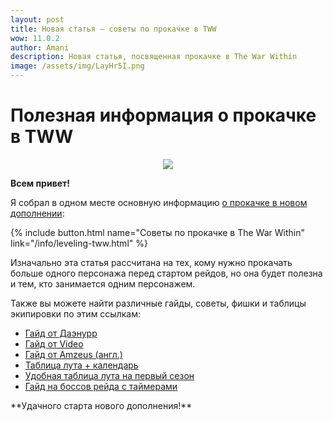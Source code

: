 ```yaml
---    
layout: post
title: Новая статья – советы по прокачке в TWW
wow: 11.0.2
author: Amani
description: Новая статья, посвященная прокачке в The War Within
image: /assets/img/LayHr5I.png
---
```





# Полезная информация о прокачке в TWW

<p align="center">
<img src="https://i.imgur.com/LayHr5I.png"> 
</p>

**Всем привет!**

Я собрал в одном месте основную информацию [о прокачке в новом дополнении](https://stormkeeper.ru/info/leveling-tww.html):


<p></p>

{% include button.html name="Советы по прокачке в The War Within" link="/info/leveling-tww.html" %}  

<p></p>

Изначально эта статья рассчитана на тех, кому нужно прокачать больше одного персонажа перед стартом рейдов, но она будет полезна и тем, кто занимается одним персонажем.

Также вы можете найти различные гайды, советы, фишки и таблицы экипировки по этим ссылкам:

<p></p>

- [Гайд от Даэнурр](<https://docs.google.com/spreadsheets/d/1vpBMSyVpoaY7WowryMP-1KnljtyaikKnC4E2hTAtXCw/edit?gid=0#gid=0>)
- [Гайд от Video](<https://docs.google.com/spreadsheets/d/e/2PACX-1vSB9PuYpI3p0sWH1070QE8Ej2w-HS0g2SI5Q5HPCWDfqZzMtdTUQoFAqS7mXt4N2MIBeMv47rWkR-pB/pubhtml>)
- [Гайд от Amzeus (англ.)](<https://docs.google.com/spreadsheets/u/1/d/e/2PACX-1vSNBf5O5ipAJ1W1AtePxiVJ5EiQUfpK9kZjJZXDXWP3959HfhVpg825yRF2Ldk06UBX_KTyLuJ3Aago/pubhtml#>)
- [Таблица лута + календарь](<https://docs.google.com/spreadsheets/d/1F9IbNC0Ly8YGeSXBFauvMXAFFCmPF4bq9h1vannr738/edit?gid=161682927#gid=161682927>)
- [Удобная таблица лута на первый сезон](<https://docs.google.com/spreadsheets/d/e/2PACX-1vSaXopFLzFUjzbi70uHRTgFy7WB6haKXQrHQRoGKRxh4aQw7lRYf1--APhifezVit5WC3CachzaK9iq/pubhtml>)
- [Гайд на боссов  рейда с таймерами](<https://docs.google.com/spreadsheets/d/1L6j0lb-WLXvGjYI2XiEtX-0xZjV86_BzZRIt6yOUNxg/edit?gid=0#gid=0>)


<p></p>
**Удачного старта нового дополнения!**